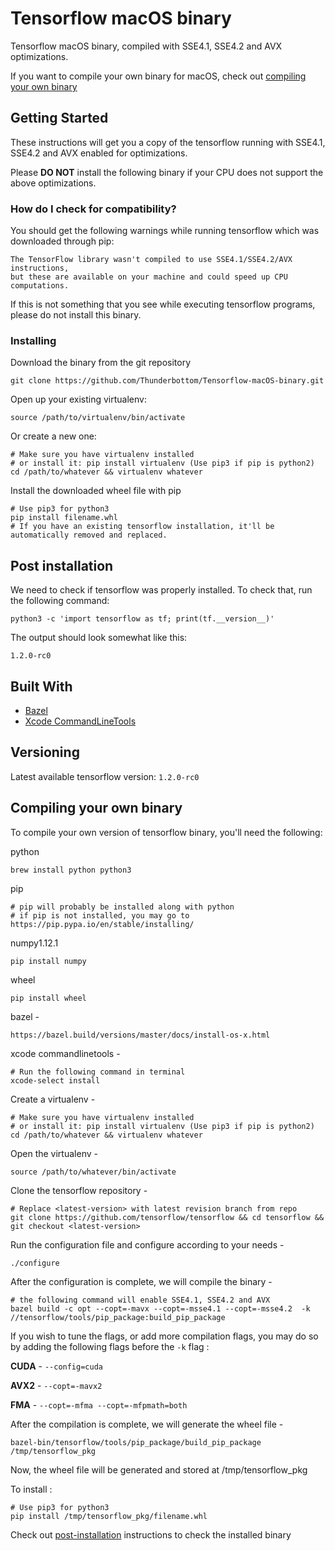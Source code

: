 # Tensorflow macOS binary

  Tensorflow macOS binary, compiled with SSE4.1, SSE4.2 and AVX optimizations. 

  If you want to compile your own binary for macOS, check out [compiling your own binary](#compiling-your-own-binary)

## Getting Started

  These instructions will get you a copy of the tensorflow running with SSE4.1, SSE4.2 and AVX enabled for optimizations.
  
  Please **DO NOT** install the following binary if your CPU does not support the above optimizations.

### How do I check for compatibility?

  You should get the following warnings while running tensorflow which was downloaded through pip:

  ```
  The TensorFlow library wasn't compiled to use SSE4.1/SSE4.2/AVX instructions, 
  but these are available on your machine and could speed up CPU computations.
  ```

  If this is not something that you see while executing tensorflow programs, please do not install this binary.

### Installing

  Download the binary from the git repository

  ```
  git clone https://github.com/Thunderbottom/Tensorflow-macOS-binary.git
  ```

  Open up your existing virtualenv:

  ```shell
  source /path/to/virtualenv/bin/activate
  ```

  Or create a new one:

  ```shell
  # Make sure you have virtualenv installed
  # or install it: pip install virtualenv (Use pip3 if pip is python2)
  cd /path/to/whatever && virtualenv whatever
  ```

  Install the downloaded wheel file with pip

  ```shell
  # Use pip3 for python3
  pip install filename.whl
  # If you have an existing tensorflow installation, it'll be automatically removed and replaced.
  ```

## Post installation

  We need to check if tensorflow was properly installed. To check that, run the following command:

  ```shell
  python3 -c 'import tensorflow as tf; print(tf.__version__)'
  ```

  The output should look somewhat like this:

  ```
  1.2.0-rc0
  ```

## Built With

  * [Bazel](https://bazel.build/versions/master/docs/install.html)
  * [Xcode CommandLineTools](https://developer.apple.com/xcode/)

## Versioning

  Latest available tensorflow version: ```1.2.0-rc0```

## Compiling your own binary

  To compile your own version of tensorflow binary, you'll need the following:

  python
  ```shell
  brew install python python3
  ```
  pip
  ```shell
  # pip will probably be installed along with python
  # if pip is not installed, you may go to
  https://pip.pypa.io/en/stable/installing/
  ```
  numpy1.12.1
  ```shell
  pip install numpy
  ```
  wheel
  ```shell
  pip install wheel
  ```
  bazel - 
  ```
  https://bazel.build/versions/master/docs/install-os-x.html
  ```
  xcode commandlinetools - 
  ```shell
  # Run the following command in terminal
  xcode-select install
  ```

  Create a virtualenv - 
  ```shell
  # Make sure you have virtualenv installed
  # or install it: pip install virtualenv (Use pip3 if pip is python2)
  cd /path/to/whatever && virtualenv whatever
  ```
  
  Open the virtualenv -
  ```shell
  source /path/to/whatever/bin/activate
  ```
  
  Clone the tensorflow repository - 
  ```shell
  # Replace <latest-version> with latest revision branch from repo
  git clone https://github.com/tensorflow/tensorflow && cd tensorflow && git checkout <latest-version>
  ```
  
  Run the configuration file and configure according to your needs -
  ```shell
  ./configure
  ```
  
  After the configuration is complete, we will compile the binary -
  ```shell
  # the following command will enable SSE4.1, SSE4.2 and AVX
  bazel build -c opt --copt=-mavx --copt=-msse4.1 --copt=-msse4.2  -k //tensorflow/tools/pip_package:build_pip_package
  ```
  
  If you wish to tune the flags, or add more compilation flags,
  you may do so by adding the following flags before the `-k` flag :
  
  **CUDA** -  `--config=cuda`
  
  **AVX2** -  `--copt=-mavx2`
  
  **FMA**  - `--copt=-mfma --copt=-mfpmath=both`
  
  After the compilation is complete, we will generate the wheel file - 
  ```shell
  bazel-bin/tensorflow/tools/pip_package/build_pip_package /tmp/tensorflow_pkg
  ```
  
  Now, the wheel file will be generated and stored at /tmp/tensorflow_pkg
  
  To install :
  ```shell
  # Use pip3 for python3
  pip install /tmp/tensorflow_pkg/filename.whl
  ```
  
  Check out [post-installation](#post-installation) instructions to check the installed binary
  
  
  
